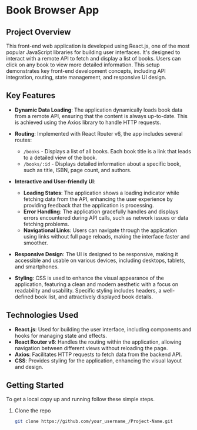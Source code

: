 # Book Browser App

## Project Overview

This front-end web application is developed using React.js, one of the most popular JavaScript libraries for building user interfaces. It's designed to interact with a remote API to fetch and display a list of books. Users can click on any book to view more detailed information. This setup demonstrates key front-end development concepts, including API integration, routing, state management, and responsive UI design.

## Key Features

- **Dynamic Data Loading**: The application dynamically loads book data from a remote API, ensuring that the content is always up-to-date. This is achieved using the Axios library to handle HTTP requests.

- **Routing**: Implemented with React Router v6, the app includes several routes:
  - `/books` - Displays a list of all books. Each book title is a link that leads to a detailed view of the book.
  - `/books/:id` - Displays detailed information about a specific book, such as title, ISBN, page count, and authors.

- **Interactive and User-friendly UI**:
  - **Loading States**: The application shows a loading indicator while fetching data from the API, enhancing the user experience by providing feedback that the application is processing.
  - **Error Handling**: The application gracefully handles and displays errors encountered during API calls, such as network issues or data fetching problems.
  - **Navigational Links**: Users can navigate through the application using links without full page reloads, making the interface faster and smoother.

- **Responsive Design**: The UI is designed to be responsive, making it accessible and usable on various devices, including desktops, tablets, and smartphones.

- **Styling**: CSS is used to enhance the visual appearance of the application, featuring a clean and modern aesthetic with a focus on readability and usability. Specific styling includes headers, a well-defined book list, and attractively displayed book details.

## Technologies Used

- **React.js**: Used for building the user interface, including components and hooks for managing state and effects.
- **React Router v6**: Handles the routing within the application, allowing navigation between different views without reloading the page.
- **Axios**: Facilitates HTTP requests to fetch data from the backend API.
- **CSS**: Provides styling for the application, enhancing the visual layout and design.

## Getting Started

To get a local copy up and running follow these simple steps.

1. Clone the repo
   ```sh
   git clone https://github.com/your_username_/Project-Name.git

